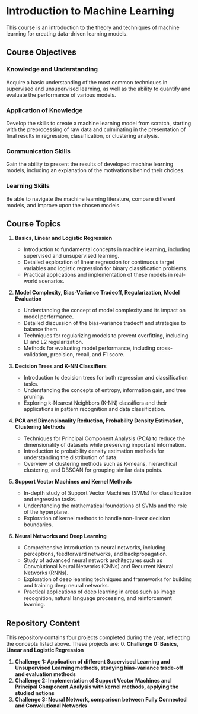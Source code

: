 # Introduction to Machine Learning

This course is an introduction to the theory and techniques of machine learning for creating data-driven learning models.

## Course Objectives

### Knowledge and Understanding
Acquire a basic understanding of the most common techniques in supervised and unsupervised learning, as well as the ability to quantify and evaluate the performance of various models.

### Application of Knowledge
Develop the skills to create a machine learning model from scratch, starting with the preprocessing of raw data and culminating in the presentation of final results in regression, classification, or clustering analysis.

### Communication Skills
Gain the ability to present the results of developed machine learning models, including an explanation of the motivations behind their choices.

### Learning Skills
Be able to navigate the machine learning literature, compare different models, and improve upon the chosen models.

## Course Topics

1. **Basics, Linear and Logistic Regression**
    - Introduction to fundamental concepts in machine learning, including supervised and unsupervised learning.
    - Detailed exploration of linear regression for continuous target variables and logistic regression for binary classification problems.
    - Practical applications and implementation of these models in real-world scenarios.

2. **Model Complexity, Bias-Variance Tradeoff, Regularization, Model Evaluation**
    - Understanding the concept of model complexity and its impact on model performance.
    - Detailed discussion of the bias-variance tradeoff and strategies to balance them.
    - Techniques for regularizing models to prevent overfitting, including L1 and L2 regularization.
    - Methods for evaluating model performance, including cross-validation, precision, recall, and F1 score.

3. **Decision Trees and K-NN Classifiers**
    - Introduction to decision trees for both regression and classification tasks.
    - Understanding the concepts of entropy, information gain, and tree pruning.
    - Exploring k-Nearest Neighbors (K-NN) classifiers and their applications in pattern recognition and data classification.

4. **PCA and Dimensionality Reduction, Probability Density Estimation, Clustering Methods**
    - Techniques for Principal Component Analysis (PCA) to reduce the dimensionality of datasets while preserving important information.
    - Introduction to probability density estimation methods for understanding the distribution of data.
    - Overview of clustering methods such as K-means, hierarchical clustering, and DBSCAN for grouping similar data points.

5. **Support Vector Machines and Kernel Methods**
    - In-depth study of Support Vector Machines (SVMs) for classification and regression tasks.
    - Understanding the mathematical foundations of SVMs and the role of the hyperplane.
    - Exploration of kernel methods to handle non-linear decision boundaries.

6. **Neural Networks and Deep Learning**
    - Comprehensive introduction to neural networks, including perceptrons, feedforward networks, and backpropagation.
    - Study of advanced neural network architectures such as Convolutional Neural Networks (CNNs) and Recurrent Neural Networks (RNNs).
    - Exploration of deep learning techniques and frameworks for building and training deep neural networks.
    - Practical applications of deep learning in areas such as image recognition, natural language processing, and reinforcement learning.

## Repository Content
This repository contains four projects completed during the year, reflecting the concepts listed above. These projects are:
0. **Challenge 0: Basics, Linear and Logistic Regression**
1. **Challenge 1: Application of different Supervised Learning and Unsupervised Learning methods, studying bias-variance trade-off and evaluation methods**
2. **Challenge 2: Implementation of Support Vector Machines and Principal Component Analysis with kernel methods, applying the studied notions**
3. **Challenge 3: Neural Network, comparison between Fully Connected and Convolutional Networks**
